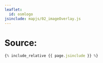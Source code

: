 ```yaml
---
leaflet:
  id: osmlogo
jsinclude: mapjs/02_imageOverlay.js
---
```

# Source:

```javascript
{% include_relative {{ page.jsinclude }} %}
```
